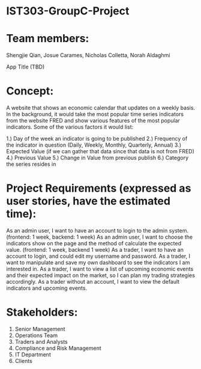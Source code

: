 # IST303-GroupC-Project
# Team members:
Shengjie Qian, Josue Carames, Nicholas Colletta, Norah Aldaghmi

App Title (TBD) 

# Concept: 
A website that shows an economic calendar that updates on a weekly basis.  In the background, it would take the most popular time series indicators from the website FRED and show various features of the most popular indicators.  Some of the various factors it would list: 

1.) Day of the week an indicator is going to be published 
2.) Frequency of the indicator in question (Daily, Weekly, Monthly, Quarterly, Annual) 
3.) Expected Value (if we can gather that data since that data is not from FRED) 
4.) Previous Value 
5.) Change in Value from previous publish 
6.) Category the series resides in 

# Project Requirements (expressed as user stories, have the estimated time):
As an admin user, I want to have an account to login to the admin system. (frontend: 1 week, backend: 1 week)
As an admin user, I want to choose the indicators show on the page and the method of calculate the expected value. (frontend: 1 week, backend 1 week)
As a trader, I want to have an account to login, and could edit my username and password.
As a trader, I want to manipulate and save my own dashboard to see the indicators I am interested in.
As a trader, I want to view a list of upcoming economic events and their expected impact on the market, so I can plan my trading strategies accordingly.
As a trader without an account, I want to view the default indicators and upcoming events.

# Stakeholders: 
1. Senior Management 
2. Operations Team 
3. Traders and Analysts 
4. Compliance and Risk Management 
5. IT Department 
6. Clients
